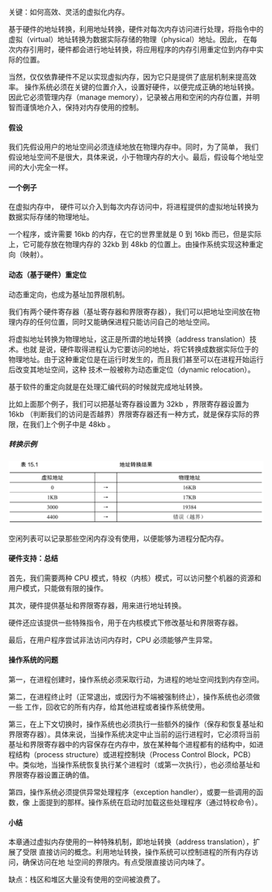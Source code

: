 关键：如何高效、灵活的虚拟化内存。

基于硬件的地址转换，利用地址转换，硬件对每次内存访问进行处理，将指令中的虚拟（virtual）地址转换为数据实际存储的物理（physical）地址。因此， 在每次内存引用时，硬件都会进行地址转换，将应用程序的内存引用重定位到内存中实际的位置。

当然，仅仅依靠硬件不足以实现虚拟内存，因为它只是提供了底层机制来提高效率。 操作系统必须在关键的位置介入，设置好硬件，以便完成正确的地址转换。因此它必须管理内存（manage memory），记录被占用和空闲的内存位置，并明智而谨慎地介入，保持对内存使用的控制。

#### 假设

我们先假设用户的地址空间必须连续地放在物理内存中。同时，为了简单， 我们假设地址空间不是很大，具体来说，小于物理内存的大小。最后，假设每个地址空间的大小完全一样。

#### 一个例子

在虚拟内存中， 硬件可以介入到每次内存访问中，将进程提供的虚拟地址转换为数据实际存储的物理地址。

一个程序，或许需要 16kb 的内存，在它的世界里就是 0 到 16kb 而已，但是实际上，它可能存放在物理内存的 32kb 到 48kb 的位置上。由操作系统实现这种重定向（映射）。

#### 动态（基于硬件）重定位

动态重定向，也成为基址加界限机制。

我们有两个硬件寄存器（基址寄存器和界限寄存器），我们可以把地址空间放在物理内存的任何位置，同时又能确保进程只能访问自己的地址空间。

将虚拟地址转换为物理地址，这正是所谓的地址转换（address translation）技术。也就 是说，硬件取得进程认为它要访问的地址，将它转换成数据实际位于的物理地址。由于这种重定位是在运行时发生的，而且我们甚至可以在进程开始运行后改变其地址空间，这种 技术一般被称为动态重定位（dynamic relocation）。

基于软件的重定向就是在处理汇编代码的时候就完成地址转换。

比如上面那个例子，我们可以把基址寄存器设置为 32kb ，界限寄存器设置为 16kb （判断我们的访问是否越界）界限寄存器还有一种方式，就是保存实际的界限，在我们上个例子中是 48kb 。

##### 转换示例

![image-20220321233012771](../res/image-20220321233012771.png)

空闲列表可以记录那些空闲内存没有使用，以便能够为进程分配内存。

#### 硬件支持：总结

首先，我们需要两种 CPU 模式，特权（内核）模式，可以访问整个机器的资源和用户模式，只能做有限的操作。

其次，硬件提供基址和界限寄存器，用来进行地址转换。

硬件还应该提供一些特殊指令，用于在内核模式下修改基址和界限寄存器。

最后，在用户程序尝试非法访问内存时，CPU 必须能够产生异常。

#### 操作系统的问题

第一，在进程创建时，操作系统必须采取行动，为进程的地址空间找到内存空间。

第二，在进程终止时（正常退出，或因行为不端被强制终止），操作系统也必须做一些 工作，回收它的所有内存，给其他进程或者操作系统使用。

第三，在上下文切换时，操作系统也必须执行一些额外的操作（保存和恢复基址和界限寄存器）。具体来说，当操作系统决定中止当前的运行进程时，它必须将当前基址和界限寄存器中的内容保存在内存中，放在某种每个进程都有的结构中，如进程结构（process structure）或进程控制块（Process Control Block，PCB）中。类似地，当操作系统恢复执行某个进程时（或第一次执行），也必须给基址和界限寄存器设置正确的值。

第四，操作系统必须提供异常处理程序（exception handler），或要一些调用的函数，像 上面提到的那样。操作系统在启动时加载这些处理程序（通过特权命令）。

#### 小结

本章通过虚拟内存使用的一种特殊机制，即地址转换（address translation），扩展了受限 直接访问的概念。利用地址转换，操作系统可以控制进程的所有内存访问，确保访问在地 址空间的界限内。有点受限直接访问内味了。

缺点：栈区和堆区大量没有使用的空间被浪费了。